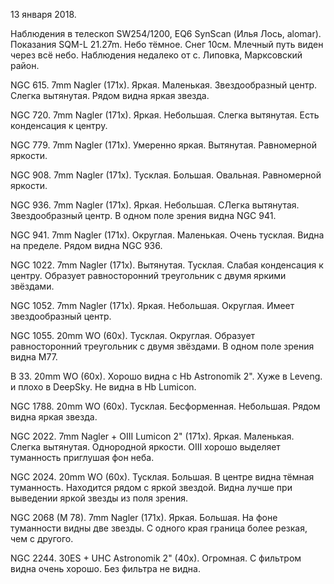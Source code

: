 13 января 2018.

Наблюдения в телескоп SW254/1200, EQ6 SynScan (Илья Лось, alomar). Показания SQM-L 21.27m. Небо тёмное. Снег 10см. Млечный путь виден через всё небо. Наблюдения недалеко от с. Липовка, Марксовский район.

NGC 615. 7mm Nagler (171x). Яркая. Маленькая. Звездообразный центр. Слегка вытянутая. Рядом видна яркая звезда.

NGC 720. 7mm Nagler (171x). Яркая. Небольшая. Слегка вытянутая. Есть конденсация к центру.

NGC 779. 7mm Nagler (171x). Умеренно яркая. Вытянутая. Равномерной яркости.

NGC 908. 7mm Nagler (171x). Тусклая. Большая. Овальная. Равномерной яркости.

NGC 936. 7mm Nagler (171x). Яркая. Небольшая. СЛегка вытянутая. Звездообразный центр. В одном поле зрения видна NGC 941.

NGC 941. 7mm Nagler (171x). Округлая. Маленькая. Очень тусклая. Видна на пределе. Рядом видна NGC 936.

NGC 1022. 7mm Nagler (171x). Вытянутая. Тусклая. Слабая конденсация к центру. Образует равносторонний треугольник с двумя яркими звёздами.

NGC 1052. 7mm Nagler (171x). Яркая. Небольшая. Округлая. Имеет звездообразный центр.

NGC 1055. 20mm WO (60x). Тусклая. Округлая. Образует равносторонний треугольник с двумя звёздами. В одном поле зрения видна М77.

B 33. 20mm WO (60x). Хорошо видна с Hb Astronomik 2". Хуже в Leveng. и плохо в DeepSky. Не видна в Hb Lumicon.

NGC 1788. 20mm WO (60x). Тусклая. Бесформенная. Небольшая. Рядом видна яркая звезда.

NGC 2022. 7mm Nagler + OIII Lumicon 2" (171x). Яркая. Маленькая. Слегка вытянутая. Однородной яркости. OIII хорошо выделяет туманность приглушая фон неба.

NGC 2024. 20mm WO (60x). Тусклая. Большая. В центре видна тёмная туманность. Находится рядом с яркой звездой. Видна лучше при выведении яркой звезды из поля зрения.

NGC 2068 (M 78). 7mm Nagler (171x). Яркая. Большая. На фоне туманности видны две звезды. С одного края граница более резкая, чем с другого.

NGC 2244. 30ES + UHC Astronomik 2" (40x). Огромная. С фильтром видна очень хорошо. Без фильтра не видна.